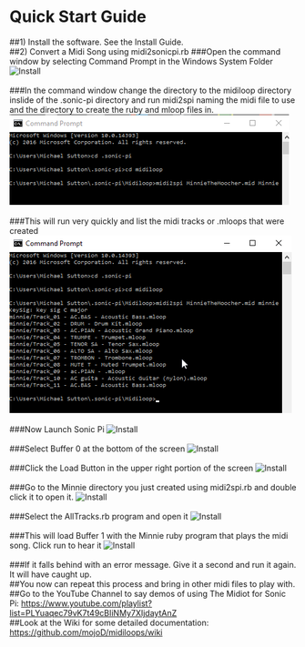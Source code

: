 # Quick Start Guide
##1) Install the software.  See the Install Guide.
<br>
##2) Convert a Midi Song using midi2sonicpi.rb
###Open the command window by selecting Command Prompt in the Windows System Folder
![Install](https://github.com/mojoD/midiloops/blob/master/images/zzz%20-%2011a.png)
<br><br>
###In the command window change the directory to the midiloop directory inslide of the .sonic-pi directory and run midi2spi naming the midi file to use and the directory to create the ruby and mloop files in.
![Install](https://github.com/mojoD/hack-spi/blob/master/images/quick1.png)
<br><br>
###This will run very quickly and list the midi tracks or .mloops that were created
![Install](https://github.com/mojoD/hack-spi/blob/master/images/quick2.png)
<br><br>
###Now Launch Sonic Pi
![Install](https://github.com/mojoD/midiloops/blob/master/images/zzz%20-%2014.png)
<br><br>
###Select Buffer 0 at the bottom of the screen
![Install](https://github.com/mojoD/midiloops/blob/master/images/zzz%20-%2014b.png)
<br><br>
###Click the Load Button in the upper right portion of the screen
![Install](https://github.com/mojoD/midiloops/blob/master/images/zzz%20-%2014a.png)
<br><br>
###Go to the Minnie directory you just created using midi2spi.rb and double click it to open it.
![Install](https://github.com/mojoD/midiloops/blob/master/images/zzz%20-%2017a.png)
<br><br>
###Select the AllTracks.rb program and open it
![Install](https://github.com/mojoD/midiloops/blob/master/images/zzz%20-%2018a.png)
<br><br>
###This will load Buffer 1 with the Minnie ruby program that plays the midi song.  Click run to hear it
![Install](https://github.com/mojoD/midiloops/blob/master/images/zzz%20-%2019.png)
<br><br>
###If it falls behind with an error message. Give it a second and run it again. It will have caught up.
<br>
##You now can repeat this process and bring in other midi files to play with.
<br>
##Go to the YouTube Channel to say demos of using The Midiot for Sonic Pi:  https://www.youtube.com/playlist?list=PLYuaqec79vK7t49cBIiNMy7XIjdaytAnZ
<br>
##Look at the Wiki for some detailed documentation: https://github.com/mojoD/midiloops/wiki




